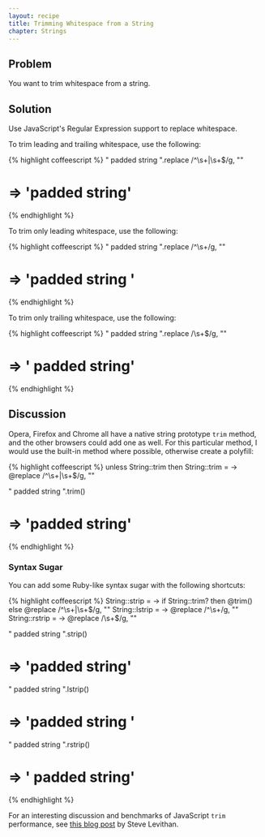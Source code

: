 ```yaml
---
layout: recipe
title: Trimming Whitespace from a String
chapter: Strings
---
```

## Problem

You want to trim whitespace from a string.

## Solution

Use JavaScript's Regular Expression support to replace whitespace.

To trim leading and trailing whitespace, use the following:

{% highlight coffeescript %}
"  padded string  ".replace /^\s+|\s+$/g, ""
# => 'padded string'
{% endhighlight %}

To trim only leading whitespace, use the following:

{% highlight coffeescript %}
"  padded string  ".replace /^\s+/g, ""
# => 'padded string  '
{% endhighlight %}

To trim only trailing whitespace, use the following:

{% highlight coffeescript %}
"  padded string  ".replace /\s+$/g, ""
# => '  padded string'
{% endhighlight %}

## Discussion

Opera, Firefox and Chrome all have a native string prototype `trim` method, and the other browsers could add one as well. For this particular method, I would use the built-in method where possible, otherwise create a polyfill:

{% highlight coffeescript %}
unless String::trim then String::trim = -> @replace /^\s+|\s+$/g, ""

"  padded string  ".trim()
# => 'padded string'
{% endhighlight %}


### Syntax Sugar

You can add some Ruby-like syntax sugar with the following shortcuts:

{% highlight coffeescript %}
String::strip = -> if String::trim? then @trim() else @replace /^\s+|\s+$/g, ""
String::lstrip = -> @replace /^\s+/g, ""
String::rstrip = -> @replace /\s+$/g, ""

"  padded string  ".strip()
# => 'padded string'
"  padded string  ".lstrip()
# => 'padded string  '
"  padded string  ".rstrip()
# => '  padded string'
{% endhighlight %}

For an interesting discussion and benchmarks of JavaScript `trim` performance, see [this blog post](http://blog.stevenlevithan.com/archives/faster-trim-javascript) by Steve Levithan.
